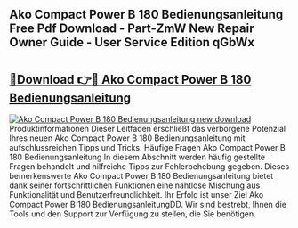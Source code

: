 ## Ako Compact Power B 180 Bedienungsanleitung Free Pdf Download - Part-ZmW New Repair Owner Guide - User Service Edition qGbWx

# <h2><a href="http://df5rgj3.blite.top/?on=Ako+Compact+Power+B+180+Bedienungsanleitung">🔗Download 👉🔴 Ako Compact Power B 180 Bedienungsanleitung</a></h2>

[![Ako Compact Power B 180 Bedienungsanleitung new download](https://i.imgur.com/lujVjoI.png)](http://df5rgj3.blite.top/?on=Ako+Compact+Power+B+180+Bedienungsanleitung)
Produktinformationen Dieser Leitfaden erschließt das verborgene Potenzial Ihres neuen Ako Compact Power B 180 Bedienungsanleitung mit aufschlussreichen Tipps und Tricks. Häufige Fragen Ako Compact Power B 180 Bedienungsanleitung In diesem Abschnitt werden häufig gestellte Fragen behandelt und hilfreiche Tipps zur Fehlerbehebung gegeben. Dieses bemerkenswerte Ako Compact Power B 180 Bedienungsanleitung bietet dank seiner fortschrittlichen Funktionen eine nahtlose Mischung aus Funktionalität und Benutzerfreundlichkeit. Ihr Erfolg ist unser Ziel Ako Compact Power B 180 BedienungsanleitungDD. Wir sind bestrebt, Ihnen die Tools und den Support zur Verfügung zu stellen, die Sie benötigen.
